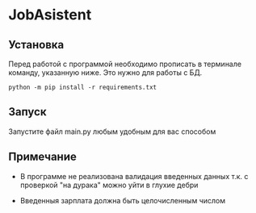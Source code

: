 # JobAsistent

## Установка
Перед работой с программой необходимо прописать в терминале команду, указанную ниже. Это нужно для работы с БД. 

`python -m pip install -r requirements.txt`

## Запуск
Запустите файл main.py любым удобным для вас способом

## Примечание
- В программе не реализована валидация введенных данных т.к. с проверкой "на дурака" можно уйти в глухие дебри

- Введенныя зарплата должна быть целочисленным числом

